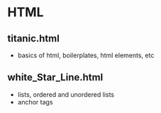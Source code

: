 # HTML
## titanic.html
<ul>
<li>basics of html, boilerplates, html elements, etc</li>
</ul>

## white_Star_Line.html
<ul>
<li>lists, ordered and unordered lists</li>
<li>anchor tags</li>
</ul>
